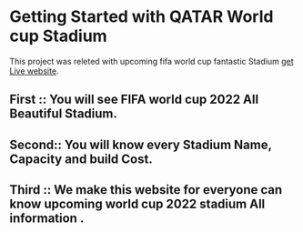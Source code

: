 # Getting Started with QATAR World cup Stadium

This project was releted with upcoming fifa world cup fantastic Stadium [get Live website](https://qatar-stadium-2022.netlify.app/).

## First ::  You will see FIFA world cup 2022 All  Beautiful Stadium.
## Second:: You will know every Stadium Name, Capacity and build Cost.
## Third :: We make this website for everyone can know  upcoming world cup 2022 stadium All information . 
